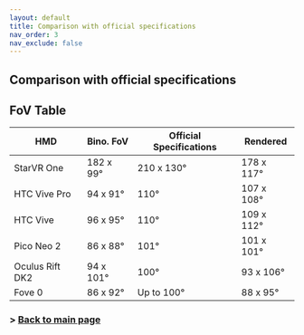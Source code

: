 ```yaml
---
layout: default
title: Comparison with official specifications
nav_order: 3
nav_exclude: false
---
```

## Comparison with official specifications

## FoV Table

<div id="tableTex">
  <div class="scroll-wrapper">  
    <table>
        <thead>
            <tr>
                <th>HMD</th>
                <th>Bino. FoV</th>
                <th>Official Specifications</th>
                <th>Rendered</th>
            </tr>
        </thead>
        <tbody>
            <tr>
                <td>StarVR One</td>
                <td>182 x 99°</td>
                <td>210 x 130°</td>
                <td>178 x 117°</td>
            </tr>
            <tr>
                <td>HTC Vive Pro</td>
                <td>94 x 91°</td>
                <td>110°</td>
                <td>107 x 108°</td>
            </tr>
            <tr>
                <td>HTC Vive</td>
                <td>96 x 95°</td>
                <td>110°</td>
                <td>109 x 112°</td>
            </tr>
            <tr>
                <td>Pico Neo 2</td>
                <td>86 x 88°</td>
                <td>101°</td>
                <td>101 x 101°</td>
            </tr>
            <tr>
                <td>Oculus Rift DK2</td>
                <td>94 x 101°</td>
                <td>100°</td>
                <td>93 x 106°</td>
            </tr>
            <tr>
                <td>Fove 0</td>
                <td>86 x 92°</td>
                <td>Up to 100°</td>
                <td>88 x 95°</td>
            </tr>
        </tbody>
        </table>
    </div>
</div>



### > [Back to main page](https://zeissvisionsciencelab.github.io/HMD-FOV/)